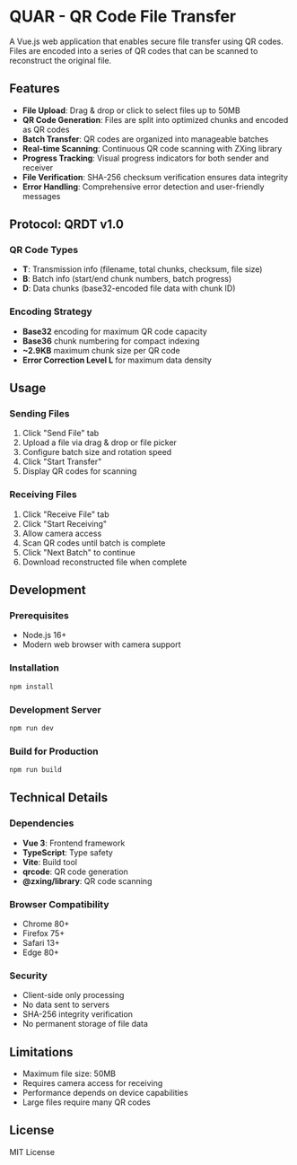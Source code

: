 # QUAR - QR Code File Transfer

A Vue.js web application that enables secure file transfer using QR codes. Files are encoded into a series of QR codes that can be scanned to reconstruct the original file.

## Features

- **File Upload**: Drag & drop or click to select files up to 50MB
- **QR Code Generation**: Files are split into optimized chunks and encoded as QR codes
- **Batch Transfer**: QR codes are organized into manageable batches
- **Real-time Scanning**: Continuous QR code scanning with ZXing library
- **Progress Tracking**: Visual progress indicators for both sender and receiver
- **File Verification**: SHA-256 checksum verification ensures data integrity
- **Error Handling**: Comprehensive error detection and user-friendly messages

## Protocol: QRDT v1.0

### QR Code Types
- **T**: Transmission info (filename, total chunks, checksum, file size)
- **B**: Batch info (start/end chunk numbers, batch progress)
- **D**: Data chunks (base32-encoded file data with chunk ID)

### Encoding Strategy
- **Base32** encoding for maximum QR code capacity
- **Base36** chunk numbering for compact indexing
- **~2.9KB** maximum chunk size per QR code
- **Error Correction Level L** for maximum data density

## Usage

### Sending Files
1. Click "Send File" tab
2. Upload a file via drag & drop or file picker
3. Configure batch size and rotation speed
4. Click "Start Transfer"
5. Display QR codes for scanning

### Receiving Files
1. Click "Receive File" tab
2. Click "Start Receiving"
3. Allow camera access
4. Scan QR codes until batch is complete
5. Click "Next Batch" to continue
6. Download reconstructed file when complete

## Development

### Prerequisites
- Node.js 16+
- Modern web browser with camera support

### Installation
```bash
npm install
```

### Development Server
```bash
npm run dev
```

### Build for Production
```bash
npm run build
```

## Technical Details

### Dependencies
- **Vue 3**: Frontend framework
- **TypeScript**: Type safety
- **Vite**: Build tool
- **qrcode**: QR code generation
- **@zxing/library**: QR code scanning

### Browser Compatibility
- Chrome 80+
- Firefox 75+
- Safari 13+
- Edge 80+

### Security
- Client-side only processing
- No data sent to servers
- SHA-256 integrity verification
- No permanent storage of file data

## Limitations

- Maximum file size: 50MB
- Requires camera access for receiving
- Performance depends on device capabilities
- Large files require many QR codes

## License

MIT License